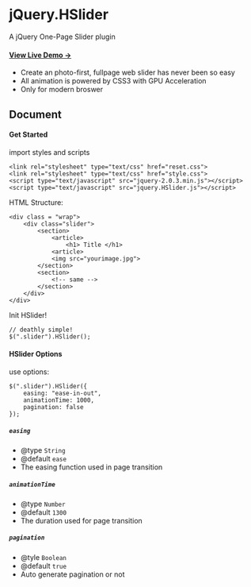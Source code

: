 jQuery.HSlider
==============

A jQuery One-Page Slider plugin

#### [View Live Demo →](http://huangxuan.me/jquery.HSlider/)

* Create an photo-first, fullpage web slider has never been so easy
* All animation is powered by CSS3 with GPU Acceleration
* Only for modern broswer


## Document

#### Get Started

import styles and scripts

```
<link rel="stylesheet" type="text/css" href="reset.css">
<link rel="stylesheet" type="text/css" href="style.css">
<script type="text/javascript" src="jquery-2.0.3.min.js"></script>
<script type="text/javascript" src="jquery.HSlider.js"></script>
```

HTML Structure:
```
<div class = "wrap">
	<div class="slider">
		<section>
			<article>
				<h1> Title </h1>
			<article>
			<img src="yourimage.jpg">
		</section>
		<section>
			<!-- same -->
		</section>
	</div>
</div>
```

Init HSlider!
```
// deathly simple!
$(".slider").HSlider();		
```

#### HSlider Options

use options:

```
$(".slider").HSlider({
	easing: "ease-in-out",
	animationTime: 1000,
	pagination: false
});	
```

##### `easing`

- @type `String`  
- @default `ease`  
- The easing function used in page transition

##### `animationTime`

- @type `Number`
- @default `1300`  
- The duration used for page transition

##### `pagination`

- @tyle `Boolean`  
- @default `true`  
- Auto generate pagination or not
